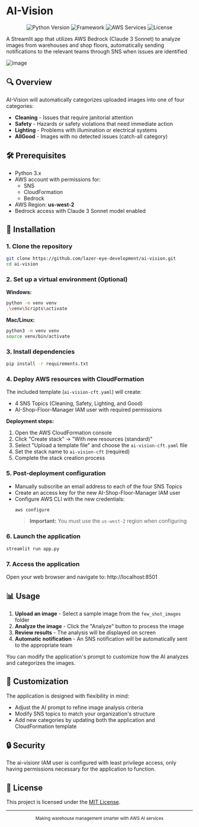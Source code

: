 # AI-Vision

<p align="center">
  <img src="https://img.shields.io/badge/Python-3.x-blue.svg" alt="Python Version">
  <img src="https://img.shields.io/badge/Framework-Streamlit-FF4B4B.svg" alt="Framework">
  <img src="https://img.shields.io/badge/AWS-Bedrock%20%7C%20SNS-232F3E.svg" alt="AWS Services">
  <img src="https://img.shields.io/badge/License-MIT-green.svg" alt="License">
</p>

A Streamlit app that utilizes AWS Bedrock (Claude 3 Sonnet) to analyze images from warehouses and shop floors, automatically sending notifications to the relevant teams through SNS when issues are identified

![image](https://github.com/user-attachments/assets/259c91ad-984d-4c56-b80a-77127c1a578f)

## 🔍 Overview

AI-Vision will automatically categorizes uploaded images into one of four categories:

- **Cleaning** - Issues that require janitorial attention
- **Safety** - Hazards or safety violations that need immediate action
- **Lighting** - Problems with illumination or electrical systems
- **AllGood** - Images with no detected issues (catch-all category)


## 🛠️ Prerequisites

- Python 3.x
- AWS account with permissions for:
  - SNS
  - CloudFormation
  - Bedrock
- AWS Region: **us-west-2**
- Bedrock access with Claude 3 Sonnet model enabled

## 🚀 Installation

### 1. Clone the repository
```bash
git clone https://github.com/lazer-eye-development/ai-vision.git
cd ai-vision
```

### 2. Set up a virtual environment (Optional)

**Windows:**
```bash
python -m venv venv
.\venv\Scripts\activate
```

**Mac/Linux:**
```bash
python3 -m venv venv
source venv/bin/activate
```

### 3. Install dependencies
```bash
pip install -r requirements.txt
```

### 4. Deploy AWS resources with CloudFormation

The included template (`ai-vision-cft.yaml`) will create:
- 4 SNS Topics (Cleaning, Safety, Lighting, and Good)
- AI-Shop-Floor-Manager IAM user with required permissions

**Deployment steps:**
1. Open the AWS CloudFormation console
2. Click "Create stack" → "With new resources (standard)"
3. Select "Upload a template file" and choose the `ai-vision-cft.yaml` file
4. Set the stack name to `ai-vision-cft` (required)
5. Complete the stack creation process

### 5. Post-deployment configuration
- Manually subscribe an email address to each of the four SNS Topics
- Create an access key for the new AI-Shop-Floor-Manager IAM user
- Configure AWS CLI with the new credentials:
  ```bash
  aws configure
  ```
  > **Important:** You must use the `us-west-2` region when configuring

### 6. Launch the application
```bash
streamlit run app.py
```

### 7. Access the application
Open your web browser and navigate to: http://localhost:8501

## 📊 Usage

1. **Upload an image** - Select a sample image from the `few_shot_images` folder
2. **Analyze the image** - Click the "Analyze" button to process the image
3. **Review results** - The analysis will be displayed on screen
4. **Automatic notification** - An SNS notification will be automatically sent to the appropriate team

You can modify the application's prompt to customize how the AI analyzes and categorizes the images.

## 📝 Customization

The application is designed with flexibility in mind:
- Adjust the AI prompt to refine image analysis criteria
- Modify SNS topics to match your organization's structure
- Add new categories by updating both the application and CloudFormation template

## 🔒 Security

The ai-visionr IAM user is configured with least privilege access, only having permissions necessary for the application to function.

## 📄 License

This project is licensed under the [MIT License](LICENSE).

---

<p align="center">
  <small>Making warehouse management smarter with AWS AI services</small>
</p>
